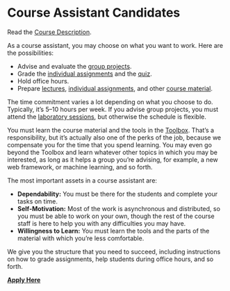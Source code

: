 # Course Assistant Candidates

Read the [Course Description](/course-description).

As a course assistant, you may choose on what you want to work. Here are the possibilities:

- Advise and evaluate the [group projects](/group-projects).
- Grade the [individual assignments](/#individual-assignments) and the [quiz](/quiz).
- Hold office hours.
- Prepare [lectures](/#lectures), [individual assignments](/#individual-assignments), and other [course material](/#course-material).

The time commitment varies a lot depending on what you choose to do. Typically, it’s 5–10 hours per week. If you advise group projects, you must attend the [laboratory sessions](/calendar), but otherwise the schedule is flexible.

You must learn the course material and the tools in the [Toolbox](/toolbox). That’s a responsibility, but it’s actually also one of the perks of the job, because we compensate you for the time that you spend learning. You may even go beyond the Toolbox and learn whatever other topics in which you may be interested, as long as it helps a group you’re advising, for example, a new web framework, or machine learning, and so forth.

The most important assets in a course assistant are:

- **Dependability:** You must be there for the students and complete your tasks on time.
- **Self-Motivation:** Most of the work is asynchronous and distributed, so you must be able to work on your own, though the rest of the course staff is here to help you with any difficulties you may have.
- **Willingness to Learn:** You must learn the tools and the parts of the material with which you’re less comfortable.

We give you the structure that you need to succeed, including instructions on how to grade assignments, help students during office hours, and so forth.

**[Apply Here](https://ugrad.cs.jhu.edu/~joanne/tawannabe.html)**
